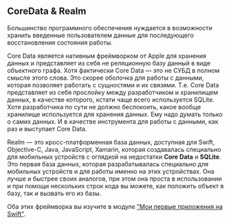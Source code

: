 ## CoreData & Realm

Большинство программного обеспечения нуждается в возможности хранить введенные пользователем данные для последующего восстановления состояния работы.

Core Data является нативным фреймворком от Apple для хранения данных и представляет из себя не реляционную базу данный в виде объектного графа. Хотя фактически Core Data — это не СУБД в полном смысле этого слова. Это скорее оболочка для работы с данными, которая позволяет работать с сущностями и их связями. Т.е. Core Data представляет из себя прослойку между разработчиком и хранилищем данных, в качестве которого, кстати чаще всего используется SQLite. Хотя разработчика по сути не должно беспокоить, какое вообще хранилище используется для хранения данных. Ему надо думать только о самих данных. И в качестве инструмента для работы с данными, как раз и выступает Core Data. 

Realm — это кросс-платформенная база данных, доступная для Swift, Objective-C, Java, JavaScript, Xamarin, которая создавалась специально для мобильных устройств с оглядкой на недостатки **Core Data** и **SQLite**. Это первая база данных, которая разрабатывалась специально для мобильных устройств и для работы именно на этих устройствах. Она лучше и быстрее своих аналогов, при этом она проста в использовании и при помощи нескольких строк кода вы можете, как положить объект в базу, так и вызвать его из базы. 

Оба этих фреймворка вы изучите в модуле ["Мои первые приложения на Swift"][1].

[1]:	https://learnmetoo.info/courses/pervye-prilozheniya-na-swift